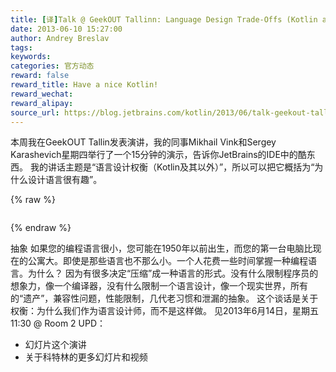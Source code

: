 ```yaml
---
title: [译]Talk @ GeekOUT Tallinn: Language Design Trade-Offs (Kotlin and Beyond)
date: 2013-06-10 15:27:00
author: Andrey Breslav
tags:
keywords:
categories: 官方动态
reward: false
reward_title: Have a nice Kotlin!
reward_wechat:
reward_alipay:
source_url: https://blog.jetbrains.com/kotlin/2013/06/talk-geekout-tallinn-language-design-trade-offs-kotlin-and-beyond/
---
```


本周我在GeekOUT Tallin发表演讲，我的同事Mikhail Vink和Sergey Karashevich星期四举行了一个15分钟的演示，告诉你JetBrains的IDE中的酷东西。
我的讲话主题是“语言设计权衡（Kotlin及其以外）”，所以可以把它概括为“为什么设计语言很有趣”。

{% raw %}
<p style="text-align: center"><img alt="" class="aligncenter" data-recalc-dims="1" src="https://i0.wp.com/www.b-lay.com/wp-content/uploads/2013/01/finding_balance_news_625x430.jpg?w=350&amp;ssl=1"/> <span id="more-1080"></span></p>
{% endraw %}

抽象
如果您的编程语言很小，您可能在1950年以前出生，而您的第一台电脑比现在的公寓大。即使是那些语言也不那么小。一个人花费一些时间掌握一种编程语言。为什么？
因为有很多决定“压缩”成一种语言的形式。没有什么限制程序员的想象力，像一个编译器，没有什么限制一个语言设计，像一个现实世界，所有的“遗产”，兼容性问题，性能限制，几代老习惯和泄漏的抽象。
这个谈话是关于权衡：为什么我们作为语言设计师，而不是这样做。
见2013年6月14日，星期五11:30 @ Room 2
UPD：

* 幻灯片这个演讲
* 关于科特林的更多幻灯片和视频

